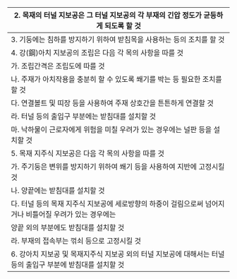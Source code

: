 | 2. 목재의 터널 지보공은 그 터널 지보공의 각 부재의 긴압 정도가 균등하게 되도록 할 것 |
| --- |
| 3. 기둥에는 침하를 방지하기 위하여 받침목을 사용하는 등의 조치를 할 것 |
| 4. 강(鋼)아치 지보공의 조립은 다음 각 목의 사항을 따를 것 |
| 가. 조립간격은 조립도에 따를 것 |
| 나. 주재가 아치작용을 충분히 할 수 있도록 쐐기를 박는 등 필요한 조치를 할 것 |
| 다. 연결볼트 및 띠장 등을 사용하여 주재 상호간을 튼튼하게 연결할 것 |
| 라. 터널 등의 출입구 부분에는 받침대를 설치할 것 |
| 마. 낙하물이 근로자에게 위험을 미칠 우려가 있는 경우에는 널판 등을 설치할 것 |
| 5. 목재 지주식 지보공은 다음 각 목의 사항을 따를 것 |
| 가. 주기둥은 변위를 방지하기 위하여 쐐기 등을 사용하여 지반에 고정시킬 것 |
| 나. 양끝에는 받침대를 설치할 것 |
| 다. 터널 등의 목재 지주식 지보공에 세로방향의 하중이 걸림으로써 넘어지거나 비틀어질 우려가 있는 경우에는 |
| 양끝 외의 부분에도 받침대를 설치할 것 |
| 라. 부재의 접속부는 꺾쇠 등으로 고정시킬 것 |
| 6. 강아치 지보공 및 목재지주식 지보공 외의 터널 지보공에 대해서는 터널 등의 출입구 부분에 받침대를 설치할 것 |